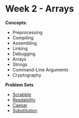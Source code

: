 # Week 2 - Arrays

**Concepts**:
- Preprocessing
- Compiling
- Assembling
- Linking
- Debugging
- Arrays
- Strings
- Command-Line Arguments
- Cryptography

**Problem Sets**

- [Scrabble](https://github.com/Snoower/cs50-introduction-to-computer-science/blob/main/week-2/problem-sets/scrabble.c)
- [Readability](https://github.com/Snoower/cs50-introduction-to-computer-science/blob/main/week-2/problem-sets/readability.c)
- [Caesar]()
- [Substitution]()
